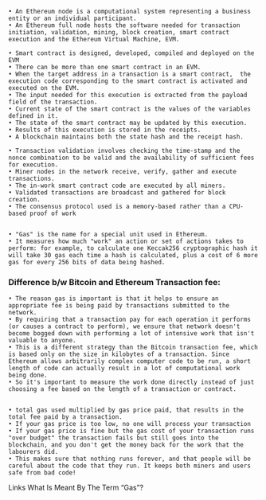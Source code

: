 	• An Ethereum node is a computational system representing a business entity or an individual participant. 
	• An Ethereum full node hosts the software needed for transaction initiation, validation, mining, block creation, smart contract execution and the Ethereum Virtual Machine, EVM. 

	• Smart contract is designed, developed, compiled and deployed on the EVM 
	• There can be more than one smart contract in an EVM. 
	• When the target address in a transaction is a smart contract,  the execution code corresponding to the smart contract is activated and executed on the EVM. 
	• The input needed for this execution is extracted from the payload field of the transaction. 
	• Current state of the smart contract is the values of the variables defined in it. 
	• The state of the smart contract may be updated by this execution. 
	• Results of this execution is stored in the receipts. 
	• A blockchain maintains both the state hash and the receipt hash.

	• Transaction validation involves checking the time-stamp and the nonce combination to be valid and the availability of sufficient fees for execution. 
	• Miner nodes in the network receive, verify, gather and execute transactions. 
	• The in-work smart contract code are executed by all miners. 
	• Validated transactions are broadcast and gathered for block creation. 
	• The consensus protocol used is a memory-based rather than a CPU-based proof of work


	• "Gas" is the name for a special unit used in Ethereum. 
	• It measures how much "work" an action or set of actions takes to perform: for example, to calculate one Keccak256 cryptographic hash it will take 30 gas each time a hash is calculated, plus a cost of 6 more gas for every 256 bits of data being hashed.

### Difference b/w Bitcoin and Ethereum Transaction fee:

	• The reason gas is important is that it helps to ensure an appropriate fee is being paid by transactions submitted to the network. 
	• By requiring that a transaction pay for each operation it performs (or causes a contract to perform), we ensure that network doesn't become bogged down with performing a lot of intensive work that isn't valuable to anyone. 
	• This is a different strategy than the Bitcoin transaction fee, which is based only on the size in kilobytes of a transaction. Since Ethereum allows arbitrarily complex computer code to be run, a short length of code can actually result in a lot of computational work being done.
	• So it's important to measure the work done directly instead of just choosing a fee based on the length of a transaction or contract.


	• total gas used multiplied by gas price paid, that results in the total fee paid by a transaction.
	• If your gas price is too low, no one will process your transaction
	• If your gas price is fine but the gas cost of your transaction runs "over budget" the transaction fails but still goes into the blockchain, and you don't get the money back for the work that the labourers did.
	• This makes sure that nothing runs forever, and that people will be careful about the code that they run. It keeps both miners and users safe from bad code!

Links
What Is Meant By The Term “Gas”?

